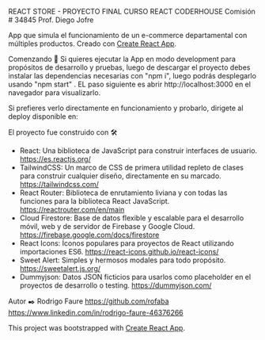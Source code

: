 REACT STORE - PROYECTO FINAL CURSO REACT CODERHOUSE 
Comisión # 34845 Prof. Diego Jofre

App que simula el funcionamiento de un e-commerce departamental con múltiples productos. 
Creado con [Create React App](https://github.com/facebook/create-react-app).

Comenzando 🚀
Si quieres ejecutar la App en modo development para propósitos de desarrollo y pruebas, luego de descargar el proyecto debes instalar las dependencias necesarias con "npm i", luego podrás desplegarlo usando "npm start" . EL paso siguiente es abrir http://localhost:3000 en el navegador para visualizarlo.

Si prefieres verlo directamente en funcionamiento y probarlo, dirigete al deploy disponible en: 

El proyecto fue construido con 🛠️
- React: Una biblioteca de JavaScript para construir interfaces de usuario. https://es.reactjs.org/
- TailwindCSS: Un marco de CSS de primera utilidad repleto de clases para construir cualquier diseño, directamente en su marcado. https://tailwindcss.com/
- React Router: Biblioteca de enrutamiento liviana y con todas las funciones para la biblioteca React JavaScript. https://reactrouter.com/en/main
- Cloud Firestore: Base de datos flexible y escalable para el desarrollo móvil, web y de servidor de Firebase y Google Cloud. https://firebase.google.com/docs/firestore
- React Icons: Íconos populares para proyectos de React utilizando importaciones ES6. https://react-icons.github.io/react-icons/
- Sweet Alert: Simples y hermosos modales para todo propósito. https://sweetalert.js.org/
- Dummyjson: Datos JSON ficticios para usarlos como placeholder en el proyectos de desarrollo o testing. https://dummyjson.com/

Autor ✒️
Rodrigo Faure 
https://github.com/rofaba
https://www.linkedin.com/in/rodrigo-faure-46376266


This project was bootstrapped with [Create React App](https://github.com/facebook/create-react-app).

